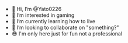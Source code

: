 - 👋 Hi, I’m @Yato0226
- 👀 I’m interested in gaming
- 🌱 I’m currently learning how to live
- 💞️ I’m looking to collaborate on "something?"
- 😎 I'm only here just for fun not a professional
<!---
Yato0226/Yato0226 is a ✨ special ✨ repository because its `README.md` (this file) appears on your GitHub profile.
You can click the Preview link to take a look at your changes.
--->
